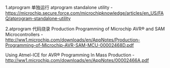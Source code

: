 1.atprogram 单独运行
atprogram standalone utility - https://microchip.secure.force.com/microchipknowledge/articles/en_US/FAQ/atprogram-standalone-utility

2.atprogram 代码烧录
Production Programming of Microchip AVR® and SAM Microcontrollers - http://ww1.microchip.com/downloads/en/AppNotes/Production-Programming-of-Microchip-AVR-SAM-MCU-00002468D.pdf

Using Atmel-ICE for AVR® Programming In Mass Production - http://ww1.microchip.com/downloads/en/AppNotes/00002466A.pdf
